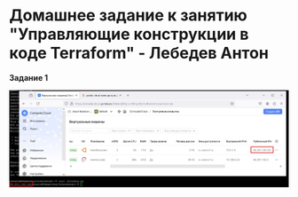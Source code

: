 # Домашнее задание к занятию "Управляющие конструкции в коде Terraform" - Лебедев Антон

**Задание 1**



![Screenshot_1](https://github.com/Lebedun/HomeWork-Blank/blob/t03/img/Screenshot_1.jpg)

